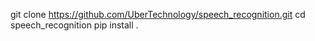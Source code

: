    git clone https://github.com/UberTechnology/speech_recognition.git
   cd speech_recognition
   pip install .